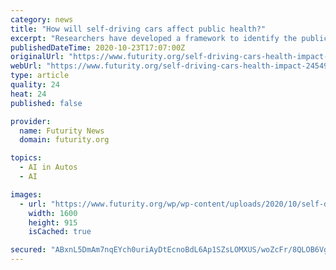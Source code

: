 ```yaml
---
category: news
title: "How will self-driving cars affect public health?"
excerpt: "Researchers have developed a framework to identify the public health effects of self-driving vehicles. Autonomous vehicles (AVs) are the wave of the future in the automobile industry, and there’s extensive discussion about the impacts on transportation ..."
publishedDateTime: 2020-10-23T17:07:00Z
originalUrl: "https://www.futurity.org/self-driving-cars-health-impact-2454962/"
webUrl: "https://www.futurity.org/self-driving-cars-health-impact-2454962/"
type: article
quality: 24
heat: 24
published: false

provider:
  name: Futurity News
  domain: futurity.org

topics:
  - AI in Autos
  - AI

images:
  - url: "https://www.futurity.org/wp/wp-content/uploads/2020/10/self-driving-cars-vehicles-autonomous-vehicles-avs_1600.jpg"
    width: 1600
    height: 915
    isCached: true

secured: "ABxnL5DmAm7nqEYch0uriAyDtEcnoBdL6Ap1SZsLOMXUS/woZcFr/8QLOB6Vg+93jtjxlGOJCY6kywpLJkVz5nqHFuG182WaugD9VZFowBSqBUHj0lIB8uYeubS1ATMDTpiFgMHWb17abPWkHv1rDcIshTjabddZAD1olPv6HBUHILWs1ThXROX7A5Rdfh3BdUvMEmfQDimV54r8j5xLYDiejUaLJ4cq7jjWp9nM8TQ+czn4Ts1w9AajXkn6qQduHMqH/zvUtQxEG70jjbDYZ7/fcEf3sBfUuR4V4hll3wLff7nG85r8azXWaadmLyb4iMapP9UOgIGJugKted3GuDQ8ksfHNyCktKhvUWb6M84=;ngNcikMZMQmwKjntQa7qGg=="
---
```


